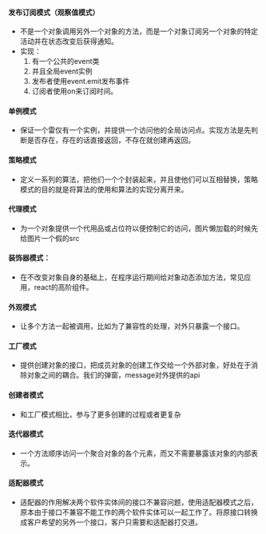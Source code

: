 #### 发布订阅模式（观察值模式）
   + 不是一个对象调用另外一个对象的方法，而是一个对象订阅另一个对象的特定活动并在状态改变后获得通知。
   + 实现：
        1. 有一个公共的event类
        2. 并且全局event实例
        3. 发布者使用event.emit发布事件
        4. 订阅者使用on来订阅时间。
#### 单例模式
   + 保证一个雷仅有一个实例，并提供一个访问他的全局访问点。实现方法是先判断是否存在，存在的话直接返回，不存在就创建再返回。
#### 策略模式
   + 定义一系列的算法，把他们一个个封装起来，并且使他们可以互相替换，策略模式的目的就是将算法的使用和算法的实现分离开来。
#### 代理模式
   + 为一个对象提供一个代用品或占位符以便控制它的访问，图片懒加载的时候先给图片一个假的src
#### 装饰器模式：
   + 在不改变对象自身的基础上，在程序运行期间给对象动态添加方法，常见应用，react的高阶组件。
#### 外观模式
   + 让多个方法一起被调用，比如为了兼容性的处理，对外只暴露一个接口。
#### 工厂模式
   + 提供创建对象的接口，把成员对象的创建工作交给一个外部对象，好处在于消除对象之间的耦合。我们的弹窗，message对外提供的api
#### 创建者模式
   + 和工厂模式相比，参与了更多创建的过程或者更复杂
#### 迭代器模式
   + 一个方法顺序访问一个聚合对象的各个元素，而又不需要暴露该对象的内部表示。
#### 适配器模式
   + 适配器的作用解决两个软件实体间的接口不兼容问题，使用适配器模式之后，原本由于接口不兼容不能工作的两个软件实体可以一起工作了。将原接口转换成客户希望的另外一个接口，客户只需要和适配器打交道。
